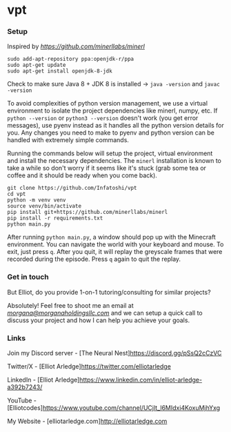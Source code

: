 # vpt

### Setup

Inspired by *https://github.com/minerllabs/minerl*

```
sudo add-apt-repository ppa:openjdk-r/ppa
sudo apt-get update
sudo apt-get install openjdk-8-jdk
```
Check to make sure Java 8 + JDK 8 is installed -> `java -version` and `javac -version`


To avoid complexities of python version management, we use a virtual environment to isolate the project dependencies like minerl, numpy, etc. If `python --version` or `python3 --version` doesn't work (you get error messages), use pyenv instead as it handles all the python version details for you. Any changes you need to make to pyenv and python version can be handled with extremely simple commands.

Running the commands below will setup the project, virtual environment and install the necessary dependencies. The `minerl` installation is known to take a while so don't worry if it seems like it's stuck (grab some tea or coffee and it should be ready when you come back).
```
git clone https://github.com/Infatoshi/vpt
cd vpt
python -m venv venv
source venv/bin/activate
pip install git+https://github.com/minerllabs/minerl
pip install -r requirements.txt
python main.py
```

After running `python main.py`, a window should pop up with the Minecraft environment. You can navigate the world with your keyboard and mouse. To exit, just press `q`. After you quit, it will replay the greyscale frames that were recorded during the episode. Press `q` again to quit the replay. 


### Get in touch
But Elliot, do you provide 1-on-1 tutoring/consulting for similar projects?

Absolutely! Feel free to shoot me an email at *morgana@morganaholdingsllc.com* and we can setup a quick call to discuss your project and how I can help you achieve your goals.

### Links

Join my Discord server - [The Neural Nest]https://discord.gg/pSsQ2cCzVC

Twitter/X - [Elliot Arledge]https://twitter.com/elliotarledge

LinkedIn - [Elliot Arledge]https://www.linkedin.com/in/elliot-arledge-a392b7243/

YouTube - [Elliotcodes]https://www.youtube.com/channel/UCjlt_l6MIdxi4KoxuMjhYxg

My Website - [elliotarledge.com]http://elliotarledge.com